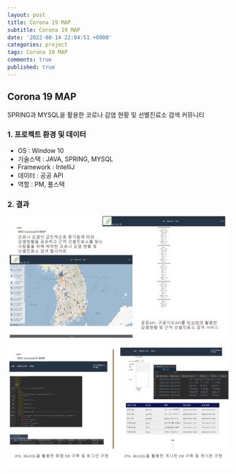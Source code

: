 ```yaml
---
layout: post
title: Corona 19 MAP
subtitle: Corona 19 MAP
date: '2022-08-14 22:04:51 +0900'
categories: project
tags: Corona 19 MAP
comments: true
published: true
---
```

## Corona 19 MAP
SPRING과 MYSQL을 활용한 코로나 감염 현황 및 선별진료소 검색 커뮤니티<br>
<h3>1. 프로젝트 환경 및 데이터</h3>
<ul>
  <li>OS : Window 10</li>
  <li>기술스택 : JAVA, SPRING, MYSQL</li>
  <li>Framework : IntelliJ</li>
  <li>데이터 : 공공 API</li>
  <li>역할 : PM, 풀스택</li>
</ul>
<h3>2. 결과</h3>
<img src="/assets/img/corona-1.jpg" title="corona-1" alt="corona-1"/><br>
<img src="/assets/img/corona-2.jpg" title="corona-2" alt="corona-2"/><br>


